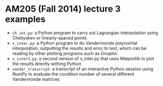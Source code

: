 # AM205 (Fall 2014) lecture 3 examples

* `ch_int.py`: a Python program to carry out Lagrangian interpolation using
Chebyshev or linearly-spaced points
* `v_inter.py`: a Python program to do Vandermonde polynomial interpolation,
outputting the results and error to text, which can be reading by other plotting
programs such as Gnuplot.
* `v_inter2.py`: a second version of v_inter.py that uses Matplotlib to plot the
results directly withing Python
* `vander_transcript`: a transcript of an interactive Python session using NumPy
to evaluate the condition number of several different Vandermonde matrices
